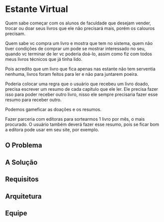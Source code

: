 # Estante Virtual

Quem sabe começar com os alunos de faculdade que desejam vender, trocar ou doar seus livros que ele não precisará mais, porém os calouros precisam.

Quem sabe vc compra um livro e mostra que tem no sistema, quem não tiver condições de comprar um pode se mostrar interessado no seu, quando vc terminar de ler vc poderia doá-lo, assim como fiz com todos meus livros técnicos que já tinha lido.

Pois acredito que um livro que fica apenas nas estante não tem serventia nenhuma, livros foram feitos para ler e não para juntarem poeira.

Poderia colocar uma regra que o usuário que recebeu um livro doado, precisa escrever um resumo de cada capítulo que ele ler. Ele precisa fazer isso para poder receber outro livro, nisso ele sempre precisaria fazer esse resumo para receber outro.

Podemos gameficar as doações e os resumos.

Fazer parceria com editoras para sortearmos 1 livro por mês, o mais procurado. O usuário também deverá fazer esse resumo, pois se ficar bom a editora pode usar em seu site, por exemplo.

## O Problema

## A Solução

## Requisitos

## Arquitetura

## Equipe